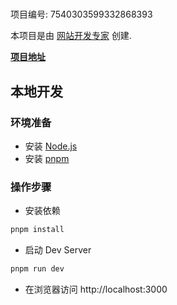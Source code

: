 # 

项目编号: 7540303599332868393

本项目是由 [网站开发专家](https://space.coze.cn/) 创建.

[**项目地址**](https://space.coze.cn/task/7540303599332868393)

## 本地开发

### 环境准备

- 安装 [Node.js](https://nodejs.org/en)
- 安装 [pnpm](https://pnpm.io/installation)

### 操作步骤

- 安装依赖

```sh
pnpm install
```

- 启动 Dev Server

```sh
pnpm run dev
```

- 在浏览器访问 http://localhost:3000

